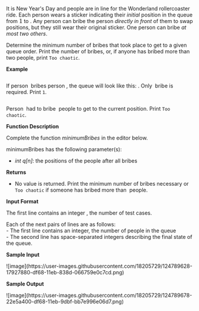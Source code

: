 <div class="hackdown-content">
    <p>It is New Year's Day and people are in line for the Wonderland rollercoaster ride. Each person wears a sticker indicating their <em>initial</em> position in the queue from <span style="font-size: 100%; display: inline-block;" class="MathJax_SVG" id="MathJax-Element-1-Frame"><svg xmlns:xlink="http://www.w3.org/1999/xlink" width="1.162ex" height="2.176ex" style="vertical-align: -0.338ex;" viewBox="0 -791.3 500.5 936.9" role="img" focusable="false"><g stroke="currentColor" fill="currentColor" stroke-width="0" transform="matrix(1 0 0 -1 0 0)"><path stroke-width="1" d="M213 578L200 573Q186 568 160 563T102 556H83V602H102Q149 604 189 617T245 641T273 663Q275 666 285 666Q294 666 302 660V361L303 61Q310 54 315 52T339 48T401 46H427V0H416Q395 3 257 3Q121 3 100 0H88V46H114Q136 46 152 46T177 47T193 50T201 52T207 57T213 61V578Z"></path></g></svg></span> to <span style="font-size: 100%; display: inline-block;" class="MathJax_SVG" id="MathJax-Element-2-Frame"></span>. Any person can bribe the person <em>directly in front</em> of them to swap positions, but they still wear their original sticker. One person can bribe <em>at most two others</em>.  </p>

<p>Determine the minimum number of bribes that took place to get to a given queue order.  Print the number of bribes, or, if anyone has bribed more than two people, print <code>Too chaotic</code>.</p>

<p><strong>Example</strong>  </p>

<p><span style="font-size: 100%; display: inline-block;" class="MathJax_SVG" id="MathJax-Element-3-Frame"></span>   </p>

<p>If person <span style="font-size: 100%; display: inline-block;" class="MathJax_SVG" id="MathJax-Element-4-Frame"></span> bribes person <span style="font-size: 100%; display: inline-block;" class="MathJax_SVG" id="MathJax-Element-5-Frame"></span>, the queue will look like this: <span style="font-size: 100%; display: inline-block;" class="MathJax_SVG" id="MathJax-Element-6-Frame"></span>.  Only <span style="font-size: 100%; display: inline-block;" class="MathJax_SVG" id="MathJax-Element-7-Frame"></span> bribe is required. Print <code>1</code>.</p>

<p><span style="font-size: 100%; display: inline-block;" class="MathJax_SVG" id="MathJax-Element-8-Frame"></span>  </p>

<p>Person <span style="font-size: 100%; display: inline-block;" class="MathJax_SVG" id="MathJax-Element-9-Frame"></span> had to bribe <span style="font-size: 100%; display: inline-block;" class="MathJax_SVG" id="MathJax-Element-10-Frame"></span> people to get to the current position.  Print <code>Too chaotic</code>.  </p>

<p><strong>Function Description</strong></p>

<p>Complete the function <em>minimumBribes</em> in the editor below.  </p>

<p>minimumBribes has the following parameter(s):</p>

<ul>
<li><em>int q[n]</em>: the positions of the people after all bribes    </li>
</ul>

<p><strong>Returns</strong>  </p>

<ul>
<li>No value is returned.  Print the minimum number of bribes necessary or <code>Too chaotic</code> if someone has bribed more than <span style="font-size: 100%; display: inline-block;" class="MathJax_SVG" id="MathJax-Element-11-Frame"></span> people.  </li>
</ul></div>

<p><strong>Input Format</strong></p>

<p>The first line contains an integer <span style="font-size: 100%; display: inline-block;" class="MathJax_SVG" id="MathJax-Element-1-Frame"></span>, the number of test cases.   </p>

<p>Each of the next </span> pairs of lines are as follows: <br>
- The first line contains an integer, the number of people in the queue <br>
- The second line has space-separated integers describing the final state of the queue.  
</p>

<p><b>Sample Input
</b></p>
![image](https://user-images.githubusercontent.com/18205729/124789628-17927880-df68-11eb-838d-066759e0c7cd.png)

<p><b>Sample Output
</b></p>
![image](https://user-images.githubusercontent.com/18205729/124789678-22e5a400-df68-11eb-9dbf-bb7e996e06d7.png)

